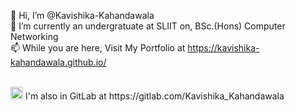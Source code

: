 👋 Hi, I’m @Kavishika-Kahandawala <br>
🌱 I’m currently an undergratuate at SLIIT on, BSc.(Hons) Computer Networking <br>
📫 While you are here, Visit My Portfolio at https://kavishika-kahandawala.github.io/ <br>

<br>
<a href="https://gitlab.com/Kavishika_Kahandawala"><img src="https://user-images.githubusercontent.com/25774028/209058357-6f5dc293-1fe7-4b46-ba7f-88ab519cf7bf.svg" width="20px"></a> I'm also in GitLab at https://gitlab.com/Kavishika_Kahandawala <br>

<!---
Kavishika-Kahandawala/Kavishika-Kahandawala is a ✨ special ✨ repository because its `README.md` (this file) appears on your GitHub profile.
You can click the Preview link to take a look at your changes.
--->
